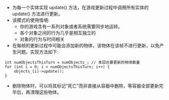 * 为每一个实体实现 update() 方法，在游戏更新过程中调用所有实体的 update() 方法进行更新。
* 该模式的使用情境:
    - 你的游戏含有一系列对象或者系统需要同步地运转。
    - 各个对象之间的行为几乎是相互独立的
    - 对象的行为与时间相关
* 在每帧的更新过程中可能会添加新的物体，该物体在该帧不进行更新，以免产生问题。实现方法如下:
```
int numObjectsThisTurn = numObjects_; // 本回合要更新的物体数量
for (int i = 0; i < numObjectsThisTurn; i++) {
    objects_[i]->update();
}
```
* 删除物体时，可以将其标记“死亡”而非直接从容器中删除，等容器全部更新完毕后，再清理这些物体。